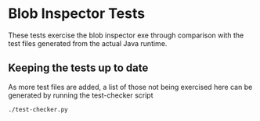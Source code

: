 # Blob Inspector Tests

These tests exercise the blob inspector exe through comparison with the test files generated from the actual Java runtime.

## Keeping the tests up to date

As more test files are added, a list of those not being exercised here can be generated by running the test-checker script

``./test-checker.py``
